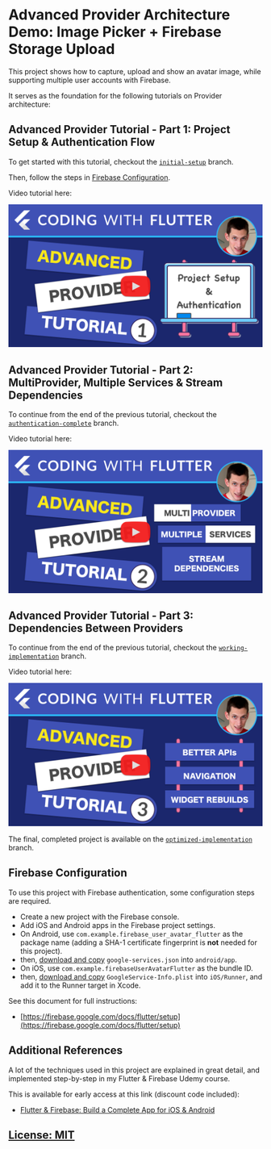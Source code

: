 # Advanced Provider Architecture Demo: Image Picker + Firebase Storage Upload

This project shows how to capture, upload and show an avatar image, while supporting multiple user accounts with Firebase.

It serves as the foundation for the following tutorials on Provider architecture:

## Advanced Provider Tutorial - Part 1: Project Setup & Authentication Flow

To get started with this tutorial, checkout the [`initial-setup`](https://github.com/bizz84/firebase_user_avatar_flutter/tree/initial-setup) branch.

Then, follow the steps in [Firebase Configuration](#firebase-configuration).

Video tutorial here:

[![Advanced Provider Tutorial - Part 1: Project Setup & Authentication Flow](media/flutter-provider-advanced-banner-1.png)](https://youtu.be/j8P__wcq2YM)

## Advanced Provider Tutorial - Part 2: MultiProvider, Multiple Services & Stream Dependencies

To continue from the end of the previous tutorial, checkout the [`authentication-complete`](https://github.com/bizz84/firebase_user_avatar_flutter/tree/authentication-complete) branch.

Video tutorial here:

[![Advanced Provider Tutorial - Part 2: MultiProvider, Multiple Services & Stream Dependencies](media/flutter-provider-advanced-banner-2.png)](https://youtu.be/wxN1L3RfulI)

## Advanced Provider Tutorial - Part 3: Dependencies Between Providers

To continue from the end of the previous tutorial, checkout the [`working-implementation`](https://github.com/bizz84/firebase_user_avatar_flutter/tree/working-implementation)  branch.

Video tutorial here:

[![Advanced Provider Tutorial - Part 3: Better APIs, Navigation, Widget Rebuilds](media/flutter-provider-advanced-banner-3.png)](https://youtu.be/wxN1L3RfulI)

The final, completed project is available on the [`optimized-implementation`](https://github.com/bizz84/firebase_user_avatar_flutter/tree/optimized-implementation) branch.

## Firebase Configuration

To use this project with Firebase authentication, some configuration steps are required.

- Create a new project with the Firebase console.
- Add iOS and Android apps in the Firebase project settings.
- On Android, use `com.example.firebase_user_avatar_flutter` as the package name (adding a SHA-1 certificate fingerprint is **not** needed for this project).
- then, [download and copy](https://firebase.google.com/docs/flutter/setup#configure_an_android_app) `google-services.json` into `android/app`.
- On iOS, use `com.example.firebaseUserAvatarFlutter` as the bundle ID.
- then, [download and copy](https://firebase.google.com/docs/flutter/setup#configure_an_ios_app) `GoogleService-Info.plist` into `iOS/Runner`, and add it to the Runner target in Xcode.

See this document for full instructions:

- [https://firebase.google.com/docs/flutter/setup](https://firebase.google.com/docs/flutter/setup)   

## Additional References

A lot of the techniques used in this project are explained in great detail, and implemented step-by-step in my Flutter & Firebase Udemy course.

This is available for early access at this link (discount code included):

- [Flutter & Firebase: Build a Complete App for iOS & Android](https://www.udemy.com/flutter-firebase-build-a-complete-app-for-ios-android/?couponCode=DART15&password=codingwithflutter)

## [License: MIT](LICENSE.md)